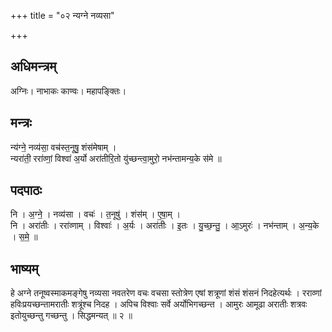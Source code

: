 +++
title = "०२ न्यग्ने नव्यसा"

+++
## अधिमन्त्रम्
अग्निः। नाभाकः काण्वः। महापङ्क्तिः।

## मन्त्रः
न्य॑ग्ने॒ नव्य॑सा॒ वच॑स्त॒नूषु॒ शंस॑मेषाम् ।  
न्यरा॑ती॒ ररा॑व्णां॒ विश्वा॑ अ॒र्यो अरा॑तीरि॒तो यु॑च्छन्त्वा॒मुरो॒ नभ॑न्तामन्य॒के स॑मे ॥

## पदपाठः
नि । अ॒ग्ने॒ । नव्य॑सा । वचः॑ । त॒नूषु॑ । शंस॑म् । ए॒षा॒म् ।  
नि । अरा॑तीः । ररा॑व्णाम् । विश्वाः॑ । अ॒र्यः । अरा॑तीः । इ॒तः । यु॒च्छ॒न्तु॒ । आ॒ऽमुरः॑ । नभ॑न्ताम् । अ॒न्य॒के । स॒मे॒ ॥

## भाष्यम्
हे अग्ने तनूष्वस्माकमङ्गेषु नव्यसा नवतरेण वचः वचसा स्तोत्रेण एषां शत्रूणां शंसं शंसनं निदहेत्यर्थः । रराव्णां हविःप्रयच्छन्तामरातीः शत्रूंश्च निदह । अपिच विश्वाः सर्वे अर्योभिगच्छन्त । आमुरः आमूढा अरातीः शत्रवः इतोयुच्छन्तु गच्छन्तु । सिद्धमन्यत् ॥ २ ॥